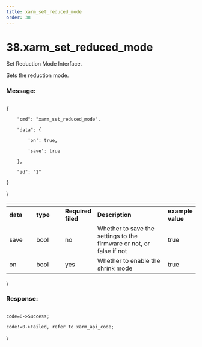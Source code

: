 ```yaml
---
title: xarm_set_reduced_mode
order: 38
---
```

# 38.xarm\_set\_reduced\_mode


Set Reduction Mode Interface.

Sets the reduction mode.
 







### Message:  



```

{

    "cmd": "xarm_set_reduced_mode",

    "data": {

        'on': true, 

        'save': true

    },

    "id": "1"

}

```



\













<table data-header-hidden><thead><tr><th width="89"></th><th width="100"></th><th width="65"></th><th width="300"></th><th></th></tr></thead><tbody><tr><td><strong>data</strong></td><td><strong>type</strong></td><td><strong>Required filed</strong></td><td><strong>Description</strong></td><td><strong>example value</strong></td></tr><tr><td>save</td><td>bool</td><td>no</td><td>Whether to save the settings to the firmware or not, or false if not</td><td>true</td></tr><tr><td>on</td><td>bool</td><td>yes</td><td>Whether to enable the shrink mode</td><td>true</td></tr></tbody></table>



\





### Response:     



```

code=0->Success;

code!=0->Failed, refer to xarm_api_code;

```



\










